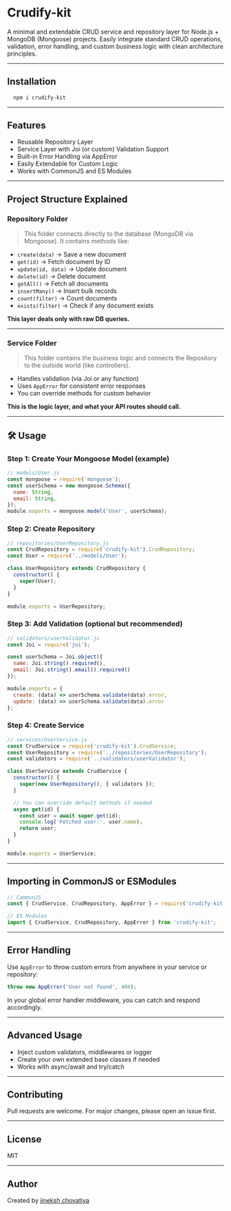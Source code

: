 # Crudify-kit

A minimal and extendable CRUD service and repository layer for Node.js + MongoDB (Mongoose) projects. Easily integrate standard CRUD operations, validation, error handling, and custom business logic with clean architecture principles.

---

##  Installation

```bash
  npm i crudify-kit
```

---

##  Features

*  Reusable Repository Layer
* Service Layer with Joi (or custom) Validation Support
* Built-in Error Handling via AppError
* Easily Extendable for Custom Logic
* Works with CommonJS and ES Modules

---

##  Project Structure Explained

###  Repository Folder

> This folder connects directly to the database (MongoDB via Mongoose). It contains methods like:

* `create(data)` → Save a new document
* `get(id)` → Fetch document by ID
* `update(id, data)` → Update document
* `delete(id)` → Delete document
* `getAll()` → Fetch all documents
* `insertMany()` → Insert bulk records
* `count(filter)` → Count documents
* `exists(filter)` → Check if any document exists

 **This layer deals only with raw DB queries.**

---

###  Service Folder

> This folder contains the business logic and connects the Repository to the outside world (like controllers).

* Handles validation (via Joi or any function)
* Uses `AppError` for consistent error responses
* You can override methods for custom behavior

 **This is the logic layer, and what your API routes should call.**

---

## 🛠️ Usage

### Step 1: Create Your Mongoose Model (example)

```js
// models/User.js
const mongoose = require('mongoose');
const userSchema = new mongoose.Schema({
  name: String,
  email: String,
});
module.exports = mongoose.model('User', userSchema);
```

### Step 2: Create Repository

```js
// repositories/UserRepository.js
const CrudRepository = require('crudify-kit').CrudRepository;
const User = require('../models/User');

class UserRepository extends CrudRepository {
  constructor() {
    super(User);
  }
}

module.exports = UserRepository;
```

### Step 3: Add Validation (optional but recommended)

```js
// validators/userValidator.js
const Joi = require('joi');

const userSchema = Joi.object({
  name: Joi.string().required(),
  email: Joi.string().email().required()
});

module.exports = {
  create: (data) => userSchema.validate(data).error,
  update: (data) => userSchema.validate(data).error
};
```

### Step 4: Create Service

```js
// services/UserService.js
const CrudService = require('crudify-kit').CrudService;
const UserRepository = require('../repositories/UserRepository');
const validators = require('../validators/userValidator');

class UserService extends CrudService {
  constructor() {
    super(new UserRepository(), { validators });
  }

  // You can override default methods if needed
  async get(id) {
    const user = await super.get(id);
    console.log('Fetched user:', user.name);
    return user;
  }
}

module.exports = UserService;
```

---

##  Importing in CommonJS or ESModules

```js
// CommonJS
const { CrudService, CrudRepository, AppError } = require('crudify-kit');

// ES Modules
import { CrudService, CrudRepository, AppError } from 'crudify-kit';
```

---

##  Error Handling

Use `AppError` to throw custom errors from anywhere in your service or repository:

```js
throw new AppError('User not found', 404);
```

In your global error handler middleware, you can catch and respond accordingly.

---

##  Advanced Usage

* Inject custom validators, middlewares or logger
* Create your own extended base classes if needed
* Works with async/await and try/catch

---

##  Contributing

Pull requests are welcome. For major changes, please open an issue first.

---

##  License

MIT

---

##  Author

Created by [jineksh chovatiya](https://github.com/jineksh)
